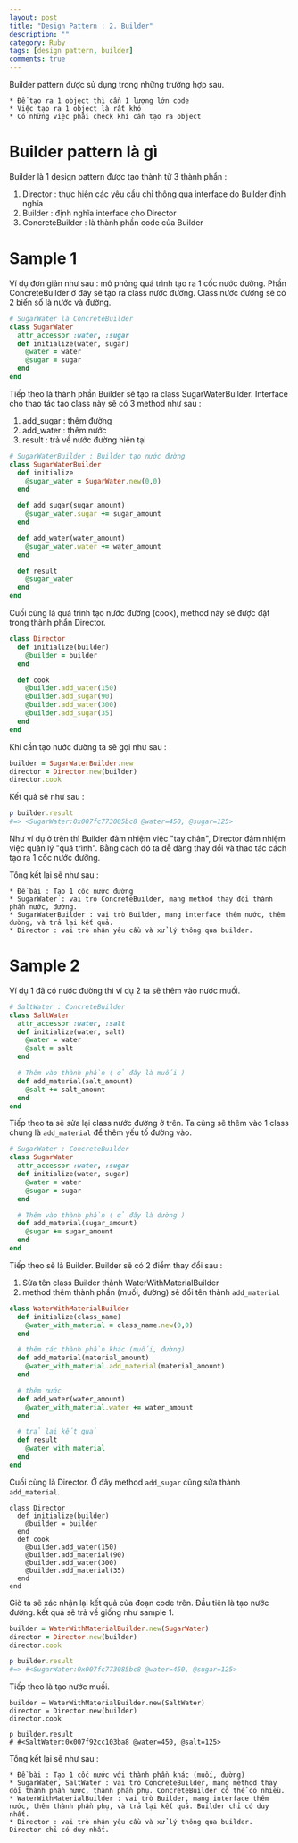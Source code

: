 ```yaml
---
layout: post
title: "Design Pattern : 2. Builder"
description: ""
category: Ruby
tags: [design pattern, builder]
comments: true
---
```


Builder pattern được sử dụng trong những trường hợp sau.

```
* Để tạo ra 1 object thì cần 1 lượng lớn code
* Việc tạo ra 1 object là rất khó
* Có những việc phải check khi cần tạo ra object
```

# Builder pattern là gì

Builder là 1 design pattern được tạo thành từ 3 thành phần :

1. Director : thực hiện các yêu cầu chỉ thông qua interface do Builder định nghĩa
2. Builder : định nghĩa interface cho Director
3. ConcreteBuilder : là thành phần code của Builder

<!-- more -->

# Sample 1
Ví dụ đơn giản như sau : mô phỏng quá trình tạo ra 1 cốc nước đường.
Phần ConcreteBuilder ở đây sẽ tạo ra class nước đường. Class nước đường sẽ có 2 biến số là nước và đường.

```ruby
# SugarWater là ConcreteBuilder
class SugarWater
  attr_accessor :water, :sugar
  def initialize(water, sugar)
    @water = water
    @sugar = sugar
  end
end
```

Tiếp theo là thành phần Builder sẽ tạo ra class SugarWaterBuilder. Interface cho thao tác tạo class này sẽ có 3 method như sau :

1. add_sugar : thêm đường
2. add_water : thêm nước
3. result : trả về nước đường hiện tại

```ruby
# SugarWaterBuilder : Builder tạo nước đường
class SugarWaterBuilder
  def initialize
    @sugar_water = SugarWater.new(0,0)
  end

  def add_sugar(sugar_amount)
    @sugar_water.sugar += sugar_amount
  end

  def add_water(water_amount)
    @sugar_water.water += water_amount
  end

  def result
    @sugar_water
  end
end
```

Cuối cùng là quá trình tạo nước đường (cook), method này sẽ được đặt trong thành phần Director.

```ruby
class Director
  def initialize(builder)
    @builder = builder
  end

  def cook
    @builder.add_water(150)
    @builder.add_sugar(90)
    @builder.add_water(300)
    @builder.add_sugar(35)
  end
end
```

Khi cần tạo nước đường ta sẽ gọi như sau :

```ruby
builder = SugarWaterBuilder.new
director = Director.new(builder)
director.cook
```

Kết quả sẽ như sau :

```ruby
p builder.result
#=> <SugarWater:0x007fc773085bc8 @water=450, @sugar=125>
```

Như ví dụ ở trên thì Builder đảm nhiệm việc "tay chân", Director đảm nhiệm việc quản lý "quá trình". Bằng cách đó ta dễ dàng thay đổi và thao tác cách tạo ra 1 cốc nước đường.

Tổng kết lại sẽ như sau :

```text
* Đề bài : Tạo 1 cốc nước đường
* SugarWater : vai trò ConcreteBuilder, mang method thay đổi thành phần nước, đường.
* SugarWaterBuilder : vai trò Builder, mang interface thêm nước, thêm đường, và trả lại kết quả.
* Director : vai trò nhận yêu cầu và xử lý thông qua builder.
```

# Sample 2

Ví dụ 1 đã có nước đường thì ví dụ 2 ta sẽ thêm vào nước muối.

```ruby
# SaltWater : ConcreteBuilder
class SaltWater
  attr_accessor :water, :salt
  def initialize(water, salt)
    @water = water
    @salt = salt
  end

  # Thêm vào thành phần ( ở đây là muối )
  def add_material(salt_amount)
    @salt += salt_amount
  end
end
```

Tiếp theo ta sẽ sửa lại class nước đường ở trên. Ta cũng sẽ thêm vào 1 class chung là `add_material` để thêm yếu tố đường vào. 

```ruby
# SugarWater : ConcreteBuilder
class SugarWater
  attr_accessor :water, :sugar
  def initialize(water, sugar)
    @water = water
    @sugar = sugar
  end

  # Thêm vào thành phần ( ở đây là đường )
  def add_material(sugar_amount)
    @sugar += sugar_amount
  end
end
```

Tiếp theo sẽ là Builder. Builder sẽ có 2 điểm thay đổi sau :

1. Sửa tên class Builder thành WaterWithMaterialBuilder
2. method thêm thành phần (muối, đường) sẽ đổi tên thành `add_material`

```ruby
class WaterWithMaterialBuilder
  def initialize(class_name)
    @water_with_material = class_name.new(0,0)
  end

  # thêm các thành phần khác (muối, đường)
  def add_material(material_amount)
    @water_with_material.add_material(material_amount)
  end

  # thêm nước
  def add_water(water_amount)
    @water_with_material.water += water_amount
  end

  # trả lại kết quả
  def result
    @water_with_material
  end
end
```

Cuối cùng là Director. Ở đây method `add_sugar` cũng sửa thành `add_material`.

```
class Director
  def initialize(builder)
    @builder = builder
  end
  def cook
    @builder.add_water(150)
    @builder.add_material(90)
    @builder.add_water(300)
    @builder.add_material(35)
  end
end
```

Giờ ta sẽ xác nhận lại kết quả của đoạn code trên. Đầu tiên là tạo nước đường. kết quả sẽ trả về giống như sample 1. 

```ruby
builder = WaterWithMaterialBuilder.new(SugarWater)
director = Director.new(builder)
director.cook

p builder.result
#=> #<SugarWater:0x007fc773085bc8 @water=450, @sugar=125>
```

Tiếp theo là tạo nước muối.

```
builder = WaterWithMaterialBuilder.new(SaltWater)
director = Director.new(builder)
director.cook

p builder.result
# #<SaltWater:0x007f92cc103ba8 @water=450, @salt=125>
```

Tổng kết lại sẽ như sau :

```text
* Đề bài : Tạo 1 cốc nước với thành phần khác (muối, đường)
* SugarWater, SaltWater : vai trò ConcreteBuilder, mang method thay đổi thành phần nước, thành phần phụ. ConcreteBuilder có thể có nhiều.
* WaterWithMaterialBuilder : vai trò Builder, mang interface thêm nước, thêm thành phần phụ, và trả lại kết quả. Builder chỉ có duy nhất.
* Director : vai trò nhận yêu cầu và xử lý thông qua builder.  Director chỉ có duy nhất. 
```
